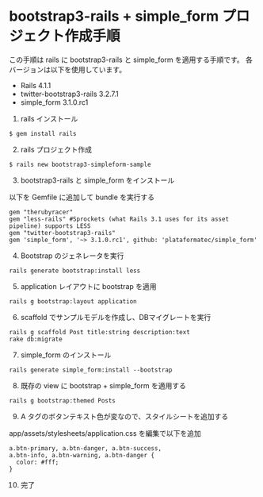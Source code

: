 bootstrap3-rails + simple_form プロジェクト作成手順
===================================================

この手順は rails に bootstrap3-rails と simple_form を適用する手順です。
各バージョンは以下を使用しています。

- Rails 4.1.1
- twitter-bootstrap3-rails 3.2.7.1
- simple_form 3.1.0.rc1



1. rails インストール

 ```````````````````
 $ gem install rails
 ```````````````````

2. rails プロジェクト作成

 ````````````````````````````````````````
 $ rails new bootstrap3-simpleform-sample
 ````````````````````````````````````````

3. bootstrap3-rails と simple_form をインストール

 以下を Gemfile に追加して bundle を実行する
 ```````````````````````````````````````````````````````````````````````````````````````
 gem "therubyracer"
 gem "less-rails" #Sprockets (what Rails 3.1 uses for its asset pipeline) supports LESS
 gem "twitter-bootstrap3-rails"
 gem 'simple_form', '~> 3.1.0.rc1', github: 'plataformatec/simple_form'
 ```````````````````````````````````````````````````````````````````````````````````````


4. Bootstrap のジェネレータを実行

 `````````````````````````````````````
 rails generate bootstrap:install less
 `````````````````````````````````````


5. application レイアウトに bootstrap を適用

 ````````````````````````````````````
 rails g bootstrap:layout application
 ````````````````````````````````````


6. scaffold でサンプルモデルを作成し、DBマイグレートを実行

 ```````````````````````````````````````````````````
 rails g scaffold Post title:string description:text
 rake db:migrate
 ```````````````````````````````````````````````````


7. simple_form のインストール

 ``````````````````````````````````````````````
 rails generate simple_form:install --bootstrap
 ``````````````````````````````````````````````


8. 既存の view に bootstrap + simple_form を適用する

 ``````````````````````````````
 rails g bootstrap:themed Posts
 ``````````````````````````````


9. A タグのボタンテキスト色が変なので、スタイルシートを追加する

  app/assets/stylesheets/application.css を編集で以下を追加

 ```````````````````````````````````````````
 a.btn-primary, a.btn-danger, a.btn-success,
 a.btn-info, a.btn-warning, a.btn-danger {
   color: #fff;
 }
 ```````````````````````````````````````````

10. 完了
